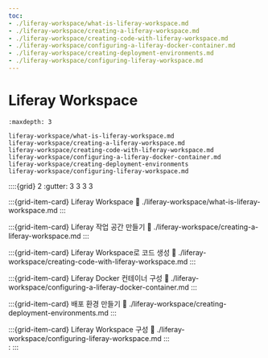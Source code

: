 ```yaml
---
toc:
- ./liferay-workspace/what-is-liferay-workspace.md
- ./liferay-workspace/creating-a-liferay-workspace.md
- ./liferay-workspace/creating-code-with-liferay-workspace.md
- ./liferay-workspace/configuring-a-liferay-docker-container.md
- ./liferay-workspace/creating-deployment-environments.md
- ./liferay-workspace/configuring-liferay-workspace.md
---
```

# Liferay Workspace

```{toctree}
:maxdepth: 3

liferay-workspace/what-is-liferay-workspace.md
liferay-workspace/creating-a-liferay-workspace.md
liferay-workspace/creating-code-with-liferay-workspace.md
liferay-workspace/configuring-a-liferay-docker-container.md
liferay-workspace/creating-deployment-environments
liferay-workspace/configuring-liferay-workspace.md
```

::::{grid} 2
:gutter: 3 3 3 3

:::{grid-item-card} Liferay Workspace
:link: ./liferay-workspace/what-is-liferay-workspace.md
:::

:::{grid-item-card} Liferay 작업 공간 만들기
:link: ./liferay-workspace/creating-a-liferay-workspace.md
:::

:::{grid-item-card} Liferay Workspace로 코드 생성
:link: ./liferay-workspace/creating-code-with-liferay-workspace.md
:::

:::{grid-item-card} Liferay Docker 컨테이너 구성
:link: ./liferay-workspace/configuring-a-liferay-docker-container.md
:::

:::{grid-item-card} 배포 환경 만들기
:link: ./liferay-workspace/creating-deployment-environments.md
:::

:::{grid-item-card} Liferay Workspace 구성
:link: ./liferay-workspace/configuring-liferay-workspace.md
:::  
:
:::

